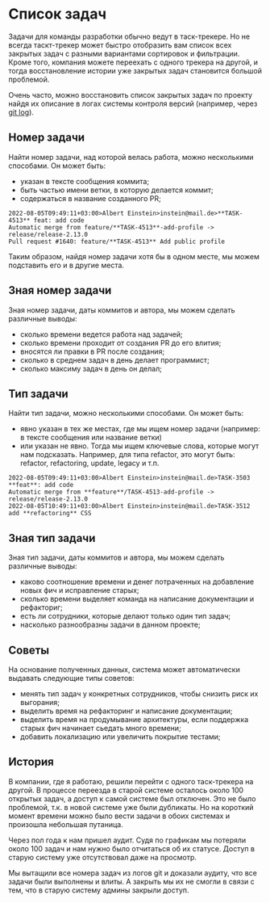 [title]:# "Как восстановить список задач из git?"
[short]:# "Номера задач можно найти в логах git"
[long]:# "Номера задач можно найти в логах git. Assayo автоматически может найти все номера, восстановить их и представить ввиде таблицы."
[tags]:# "git, bitbucket, gitlab, log, stat, statistic, гит, лог, статистика, анализ,  список задач, tasks, экспорт, импорт"
[recommendations]:# "recommendations, team_day"

# Список задач

Задачи для команды разработки обычно ведут в таск-трекере. Но не всегда таскт-трекер может быстро отобразить вам список всех закрытых задач с разными вариантами сортировок и фильтрации. Кроме того, компания можете переехать с одного трекера на другой, и тогда восстановление истории уже закрытых задач становится большой проблемой.

Очень часто, можно восстановить список закрытых задач по проекту найдя их описание в логах системы контроля версий (например, через [git log](/demo/?ref=blog)). 

## Номер задачи

Найти номер задачи, над которой велась работа, можно несколькими способами. Он может быть:

- указан в тексте сообщения коммита;
- быть частью имени ветки, в которую делается коммит;
- содержаться в название созданного PR;

```
2022-08-05T09:49:11+03:00>Albert Einstein>instein@mail.de>**TASK-4513** feat: add code
Automatic merge from feature/**TASK-4513**-add-profile -> release/release-2.13.0
Pull request #1640: feature/**TASK-4513** Add public profile
```

Таким образом, найдя номер задачи хотя бы в одном месте, мы можем подставить его и в другие места.

## Зная номер задачи

Зная номер задачи, даты коммитов и автора, мы можем сделать различные выводы:

- сколько времени ведется работа над задачей;
- сколько времени проходит от создания PR до его влития;
- вносятся ли правки в PR после создания;
- сколько в среднем задач в день делает программист;
- сколько максиму задач в день он делал;

## Тип задачи

Найти тип задачи, можно несколькими способами. Он может быть:
- явно указан в тех же местах, где мы ищем номер задачи (например: в тексте сообщения или название ветки)
- или указан не явно. Тогда мы ищем ключевые слова, которые могут нам подсказать. Например, для типа refactor, это могут быть: refactor, refactoring, update, legacy и т.п.

```
2022-08-05T09:49:11+03:00>Albert Einstein>instein@mail.de>TASK-3503 **feat**: add code
Automatic merge from **feature**/TASK-4513-add-profile -> release/release-2.13.0
2022-08-05T10:49:11+03:00>Albert Einstein>instein@mail.de>TASK-3512 add **refactoring** CSS
```

## Зная тип задачи

Зная тип задачи, даты коммитов и автора, мы можем сделать различные выводы:

- каково соотношение времени и денег потраченных на добавление новых фич и исправление старых;
- сколько времени выделяет команда на написание документации и рефакториг;
- есть ли сотрудники, которые делают только один тип задач;
- насколько разнообразны задачи в данном проекте;

## Советы

На основание полученных данных, система может автоматически выдавать следующие типы советов:
- менять тип задач у конкретных сотрудников, чтобы снизить риск их выгорания;
- выделить время на рефакторинг и написание документации;
- выделить время на продумывание архитектуры, если поддержка старых фич начинает сьедать много времени;
- добавить локализацию или увеличить покрытие тестами;

## История

В компании, где я работаю, решили перейти с одного таск-трекера на другой. В процессе переезда в старой системе осталось около 100 открытых задач, а доступ к самой системе был отключен. Это не было проблемой, т.к. в новой системе уже были дубликаты. Но на короткий момент времени можно было вести задачи в обоих системах и произошла небольшая путаница.

Через пол года к нам пришел аудит. Судя по графикам мы потеряли около 100 задач и нам нужно было отчитаться об их статусе. Доступ в старую систему уже отсутствовал даже на просмотр.

Мы вытащили все номера задач из логов git и доказали аудиту, что все задачи были выполнены и влиты. А закрыть мы их не смогли в связи с тем, что в старую систему админы закрыли доступ.
